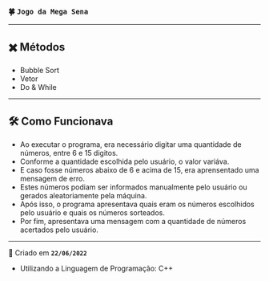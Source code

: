 ### 🍀 **`Jogo da Mega Sena`**

---

## ✖️ Métodos

- Bubble Sort
- Vetor
- Do & While

---

## 🛠️ Como Funcionava

- Ao executar o programa, era necessário digitar uma quantidade de números, entre 6 e 15 digitos.
- Conforme a quantidade escolhida pelo usuário, o valor variáva.
- E caso fosse números abaixo de 6 e acima de 15, era aprensentado uma mensagem de erro.
- Estes números podiam ser informados manualmente pelo usuário ou gerados aleatoriamente pela máquina.
- Após isso, o programa apresentava quais eram os números escolhidos pelo usuário e quais os números sorteados.
- Por fim, apresentava uma mensagem com a quantidade de números acertados pelo usuário.

---

📆 Criado em **`22/06/2022`**
- Utilizando a Linguagem de Programação: C++
